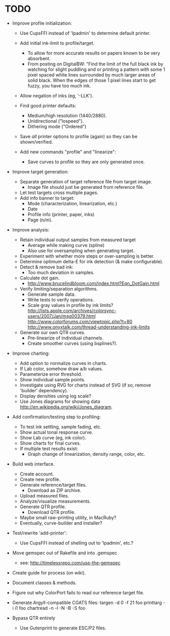 # TODO

- Improve profile initialization:
  - Use CupsFFI instead of 'lpadmin' to determine default printer.
  - Add initial ink-limit to profile/target.
    - To allow for more accurate results on papers known to be very absorbent.
    - From posting on DigitalBW: "Find the limit of the full black ink by watching for
      slight puddling and or printing a pattern with some 1 pixel spaced white lines 
      surrounded by much larger areas of solid black. When the edges of those 1 pixel 
      lines start to get fuzzy, you have too much ink.

  - Allow negation of inks (eg, '-LLK').
  - Find good printer defaults:
    - Medium/high resolution (1440/2880).
    - Unidirectional ("lospeed").
    - Dithering mode ("Ordered")
  - Save *all* printer options to profile (again) so they can be shown/verified.
  - Add new commands "profile" and "linearize":
    - Save curves to profile so they are only generated once.

- Improve target generation:
  - Separate generation of target reference file from target image.
    - Image file should just be generated from reference file.
  - Let test targets cross multiple pages.
  - Add info banner to target:
    - Mode (characterization, linearization, etc.)
    - Date
    - Profile info (printer, paper, inks)
    - Page (n/m).

- Improve analysis:
  - Retain individual output samples from measured target
    - Average while making curve (spline)
    - Also use for oversampling when generating target.
  - Experiment with whether more steps or over-sampling is better.
  - Determine optimum delta-E for ink detection (& make configurable).
  - Detect & remove bad ink:
    - Too much deviation in samples.
  - Calculate dot gain.
    - http://www.brucelindbloom.com/index.html?Eqn_DotGain.html
  - Verify limiting/separation algorithms.
    - Generate sample data.
    - Write tests to verify operations.
    - Scale gray values in profile by ink limits?
        http://lists.apple.com/archives/colorsync-users/2007/Jan/msg00379.html
        http://www.colorforums.com/viewtopic.php?t=80
        http://www.onyxtalk.com/thread-understanding-ink-limits
  - Generate our own QTR curves.
    - Pre-linearize of individual channels.
    - Create smoother curves (using bsplines?).
  
- Improve charting:
  - Add option to normalize curves in charts.
  - If Lab color, somehow draw a/b values.
  - Parameterize error threshold.
  - Show individual sample points.
  - Investigate using RVG for charts instead of SVG (if so, remove 'builder' dependency).
  - Display densities using log scale?
  - Use Jones diagrams for showing data <http://en.wikipedia.org/wiki/Jones_diagram>.

- Add confirmation/testing step to profiling:
  - To test ink settling, sample fading, etc.
  - Show actual tonal response curve.
  - Show Lab curve (eg, ink color).
  - Show charts for final curves.
  - If multiple test results exist:
    - Graph change of linearization, density range, color, etc.

- Build web interface.
  - Create account.
  - Create new profile.
  - Generate reference/target files.
    - Download as ZIP archive.
  - Upload measured files.
  - Analyze/visualize measurements.
  - Generate QTR profile.
    - Download QTR profile.
  - Maybe small raw-printing utility, in MacRuby?
  - Eventually, curve-builder and installer?

- Test/rewrite 'add-printer':
  - Use CupsFFI instead of shelling out to 'lpadmin', etc.?

- Move gemspec out of Rakefile and into .gemspec
  - see: http://timelessrepo.com/use-the-gemspec

- Create guide for process (on wiki).

- Document classes & methods.

- Figure out why ColorPort fails to read our reference target file.

- Generate Argyll-compatible CGATS files:
    targen -d 0 -f 21 foo
    printtarg -i i1 foo
    chartread -n -l -N -B -S foo

- Bypass QTR entirely
  - Use Gutenprint to generate ESC/P2 files.